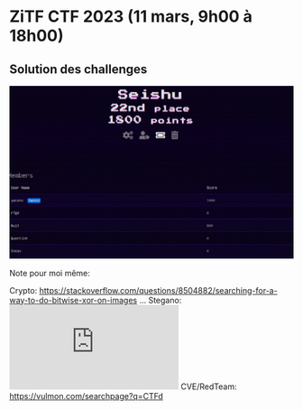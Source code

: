 # ZiTF CTF 2023 (11 mars, 9h00 à 18h00)

## Solution des challenges

![](./final.png)

Note pour moi même:

Crypto: https://stackoverflow.com/questions/8504882/searching-for-a-way-to-do-bitwise-xor-on-images ...
Stegano: ![README](https://github.com/0x14mth3n1ght/Writeup/blob/master/ZiTF/steg/mysterious_img/README.md) 
CVE/RedTeam: https://vulmon.com/searchpage?q=CTFd
